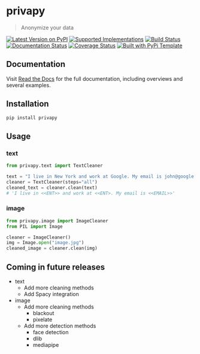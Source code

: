 # privapy

> Anonymize your data

[![Latest Version on PyPI](https://img.shields.io/pypi/v/privapy.svg)](https://pypi.python.org/pypi/privapy/)
[![Supported Implementations](https://img.shields.io/pypi/pyversions/privapy.svg)](https://pypi.python.org/pypi/privapy/)
[![Build Status](https://github.com/vincentmin/privapy/actions/workflows/test.yaml/badge.svg)](https://github.com/vincentmin/privapy/actions/workflows/test.yaml)
[![Documentation Status](https://readthedocs.org/projects/privapy/badge/?version=latest)](https://privapy.readthedocs.io/en/latest/?badge=latest)
[![Coverage Status](https://coveralls.io/repos/github/vincentmin/privapy/badge.svg?branch=main)](https://coveralls.io/github/vincentmin/privapy?branch=main)
[![Built with PyPi Template](https://img.shields.io/badge/PyPi_Template-v0.2.0-blue.svg)](https://github.com/christophevg/pypi-template)

## Documentation

Visit [Read the Docs](https://privapy.readthedocs.org) for the full documentation, including overviews and several examples.

## Installation

```bash
pip install privapy
```

## Usage

### text

```python
from privapy.text import TextCleaner

text = "I live in New York and work at Google. My email is john@google.com"
cleaner = TextCleaner(steps="all")
cleaned_text = cleaner.clean(text)
# 'I live in <<ENT>> and work at <<ENT>. My email is <<EMAIL>>'
```

### image

```python
from privapy.image import ImageCleaner
from PIL import Image

cleaner = ImageCleaner()
img = Image.open("image.jpg")
cleaned_image = cleaner.clean(img)
```

## Coming in future releases

- text
  - Add more cleaning methods
  - Add Spacy integration
- image
  - Add more cleaning methods
    - blackout
    - pixelate
  - Add more detection methods
    - face detection
    - dlib
    - mediapipe
